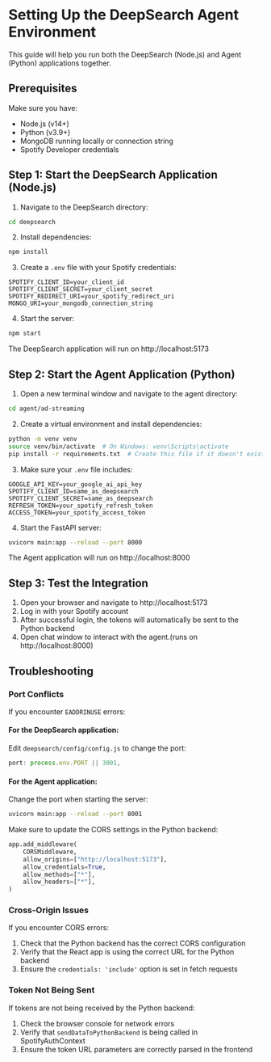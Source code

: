 # Setting Up the DeepSearch Agent Environment

This guide will help you run both the DeepSearch (Node.js) and Agent (Python) applications together.

## Prerequisites

Make sure you have:

- Node.js (v14+)
- Python (v3.9+)
- MongoDB running locally or connection string
- Spotify Developer credentials

## Step 1: Start the DeepSearch Application (Node.js)

1. Navigate to the DeepSearch directory:

```bash
cd deepsearch
```

2. Install dependencies:

```bash
npm install
```

3. Create a `.env` file with your Spotify credentials:

```
SPOTIFY_CLIENT_ID=your_client_id
SPOTIFY_CLIENT_SECRET=your_client_secret
SPOTIFY_REDIRECT_URI=your_spotify_redirect_uri
MONGO_URI=your_mongodb_connection_string
```

4. Start the server:

```bash
npm start
```

The DeepSearch application will run on http://localhost:5173

## Step 2: Start the Agent Application (Python)

1. Open a new terminal window and navigate to the agent directory:

```bash
cd agent/ad-streaming
```

2. Create a virtual environment and install dependencies:

```bash
python -m venv venv
source venv/bin/activate  # On Windows: venv\Scripts\activate
pip install -r requirements.txt  # Create this file if it doesn't exist
```

3. Make sure your `.env` file includes:

```
GOOGLE_API_KEY=your_google_ai_api_key
SPOTIFY_CLIENT_ID=same_as_deepsearch
SPOTIFY_CLIENT_SECRET=same_as_deepsearch
REFRESH_TOKEN=your_spotify_refresh_token
ACCESS_TOKEN=your_spotify_access_token
```

4. Start the FastAPI server:

```bash
uvicorn main:app --reload --port 8000
```

The Agent application will run on http://localhost:8000

## Step 3: Test the Integration

1. Open your browser and navigate to http://localhost:5173
2. Log in with your Spotify account
3. After successful login, the tokens will automatically be sent to the Python backend
4. Open chat window to interact with the agent.(runs on http://localhost:8000)

## Troubleshooting

### Port Conflicts

If you encounter `EADDRINUSE` errors:

#### For the DeepSearch application:

Edit `deepsearch/config/config.js` to change the port:

```javascript
port: process.env.PORT || 3001,
```

#### For the Agent application:

Change the port when starting the server:

```bash
uvicorn main:app --reload --port 8001
```

Make sure to update the CORS settings in the Python backend:

```python
app.add_middleware(
    CORSMiddleware,
    allow_origins=["http://localhost:5173"],
    allow_credentials=True,
    allow_methods=["*"],
    allow_headers=["*"],
)
```

### Cross-Origin Issues

If you encounter CORS errors:

1. Check that the Python backend has the correct CORS configuration
2. Verify that the React app is using the correct URL for the Python backend
3. Ensure the `credentials: 'include'` option is set in fetch requests

### Token Not Being Sent

If tokens are not being received by the Python backend:

1. Check the browser console for network errors
2. Verify that `sendDataToPythonBackend` is being called in SpotifyAuthContext
3. Ensure the token URL parameters are correctly parsed in the frontend

